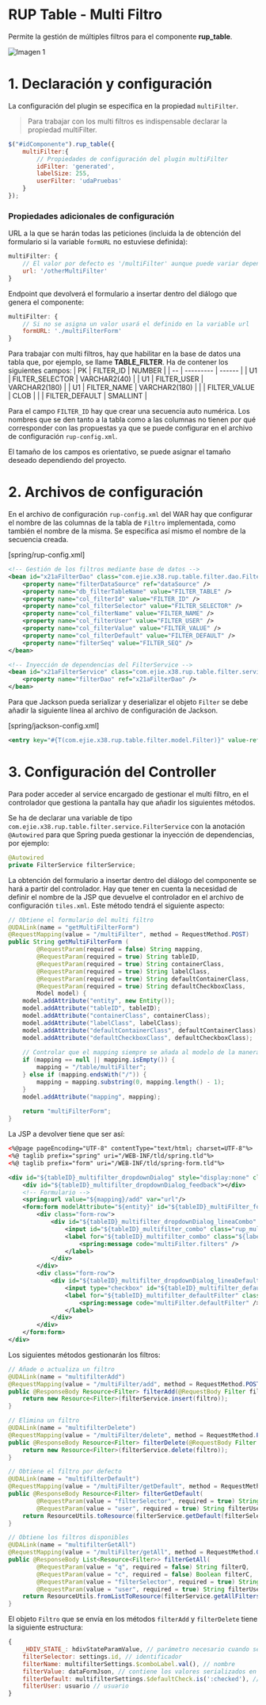 # RUP Table - Multi Filtro
Permite la gestión de múltiples filtros para el componente **rup_table**.

![Imagen 1](img/rup.table.multifilter_1.png)

# 1. Declaración y configuración
La configuración del plugin se especifica en la propiedad `multiFilter`.

> Para trabajar con los multi filtros es indispensable declarar la propiedad multiFilter.

```js
$("#idComponente").rup_table({
    multiFilter:{
        // Propiedades de configuración del plugin multiFilter
        idFilter: 'generated',
        labelSize: 255,
        userFilter: 'udaPruebas'
    }
});
```

### Propiedades adicionales de configuración
URL a la que se harán todas las peticiones (incluida la de obtención del formulario si la variable `formURL` no estuviese definida):
```js
multiFilter: {
    // El valor por defecto es '/multiFilter' aunque puede variar dependiendo del campo urlBase
    url: '/otherMultiFilter'
}
```

Endpoint que devolverá el formulario a insertar dentro del diálogo que genera el componente:
```js
multiFilter: {
    // Si no se asigna un valor usará el definido en la variable url
    formURL: './multiFilterForm'
}
```

Para trabajar con multi filtros, hay que habilitar en la base de datos una tabla que, por ejemplo, se llame **TABLE_FILTER**. Ha de contener los siguientes campos:
| PK | FILTER_ID | NUMBER |
| -- | --------- | ------ |
| U1 | FILTER_SELECTOR | VARCHAR2(40) |
| U1 | FILTER_USER | VARCHAR2(180) |
| U1 | FILTER_NAME | VARCHAR2(180) |
|    | FILTER_VALUE | CLOB |
|    | FILTER_DEFAULT | SMALLINT |

Para el campo `FILTER_ID` hay que crear una secuencia auto numérica. Los nombres que se den tanto a la tabla como a las columnas no tienen por qué corresponder con las propuestas ya que se puede configurar en el archivo de configuración `rup-config.xml`.

El tamaño de los campos es orientativo, se puede asignar el tamaño deseado dependiendo del proyecto.

# 2. Archivos de configuración
En el archivo de configuración `rup-config.xml` del WAR hay que configurar el nombre de las columnas de la tabla de `Filtro` implementada, como también el nombre de la misma. Se especifica así mismo el nombre de la secuencia creada.

[spring/rup-config.xml]
```xml
<!-- Gestión de los filtros mediante base de datos -->
<bean id="x21aFilterDao" class="com.ejie.x38.rup.table.filter.dao.FilterDaoImpl">
    <property name="filterDataSource" ref="dataSource" />
    <property name="db_filterTableName" value="FILTER_TABLE" />
    <property name="col_filterId" value="FILTER_ID" />
    <property name="col_filterSelector" value="FILTER_SELECTOR" />
    <property name="col_filterName" value="FILTER_NAME" />
    <property name="col_filterUser" value="FILTER_USER" />
    <property name="col_filterValue" value="FILTER_VALUE" />
    <property name="col_filterDefault" value="FILTER_DEFAULT" />
    <property name="filterSeq" value="FILTER_SEQ" />
</bean>

<!-- Inyección de dependencias del FilterService -->
<bean id="x21aFilterService" class="com.ejie.x38.rup.table.filter.service.FilterServiceImpl">
    <property name="filterDao" ref="x21aFilterDao" />
</bean>
```

Para que Jackson pueda serializar y deserializar el objeto `Filter` se debe añadir la siguiente línea al archivo de configuración de Jackson.

[spring/jackson-config.xml]
```xml
<entry key="#{T(com.ejie.x38.rup.table.filter.model.Filter)}" value-ref="customSerializer" />
```

# 3. Configuración del Controller
Para poder acceder al service encargado de gestionar el multi filtro, en el controlador que gestiona la pantalla hay que añadir los siguientes métodos.

Se ha de declarar una variable de tipo ```com.ejie.x38.rup.table.filter.service.FilterService``` con la anotación ```@Autowired``` para que Spring pueda gestionar la inyección de dependencias, por ejemplo:
```java
@Autowired
private FilterService filterService;
```

La obtención del formulario a insertar dentro del diálogo del componente se hará a partir del controlador. Hay que tener en cuenta la necesidad de definir el nombre de la JSP que devuelve el controlador en el archivo de configuración `tiles.xml`. Este método tendrá el siguiente aspecto:
```java
// Obtiene el formulario del multi filtro
@UDALink(name = "getMultiFilterForm")
@RequestMapping(value = "/multiFilter", method = RequestMethod.POST)
public String getMultiFilterForm (
        @RequestParam(required = false) String mapping,
		@RequestParam(required = true) String tableID,
		@RequestParam(required = true) String containerClass,
		@RequestParam(required = true) String labelClass,
		@RequestParam(required = true) String defaultContainerClass,
		@RequestParam(required = true) String defaultCheckboxClass,
		Model model) {
	model.addAttribute("entity", new Entity());
	model.addAttribute("tableID", tableID);
	model.addAttribute("containerClass", containerClass);
	model.addAttribute("labelClass", labelClass);
	model.addAttribute("defaultContainerClass", defaultContainerClass);
	model.addAttribute("defaultCheckboxClass", defaultCheckboxClass);
	
	// Controlar que el mapping siempre se añada al modelo de la manera esperada
	if (mapping == null || mapping.isEmpty()) {
		mapping = "/table/multiFilter";
	} else if (mapping.endsWith("/")) {
		mapping = mapping.substring(0, mapping.length() - 1);
	}
	model.addAttribute("mapping", mapping);
	
	return "multiFilterForm";
}
```

La JSP a devolver tiene que ser así:
```xml
<%@page pageEncoding="UTF-8" contentType="text/html; charset=UTF-8"%>
<%@ taglib prefix="spring" uri="/WEB-INF/tld/spring.tld"%>
<%@ taglib prefix="form" uri="/WEB-INF/tld/spring-form.tld"%>

<div id="${tableID}_multifilter_dropdownDialog" style="display:none" class="dialog-content-material">
	<div id="${tableID}_multifilter_dropdownDialog_feedback"></div>
	<!-- Formulario -->
	<spring:url value="${mapping}/add" var="url"/>
	<form:form modelAttribute="${entity}" id="${tableID}_multiFilter_form" action="${url}" method="POST">
		<div class="form-row">
        	<div id="${tableID}_multifilter_dropdownDialog_lineaCombo" class="${containerClass} col-12">
            	<input id="${tableID}_multifilter_combo" class="rup_multifilter_selector" />
            	<label for="${tableID}_multifilter_combo" class="${labelClass}">
            		<spring:message code="multiFilter.filters" />
            	</label>
        	</div>
		</div>
		<div class="form-row">
        	<div id="${tableID}_multifilter_dropdownDialog_lineaDefault" class="${defaultContainerClass} col-12">
            	<input type="checkbox" id="${tableID}_multifilter_defaultFilter" class="${defaultCheckboxClass}"/>
            	<label for="${tableID}_multifilter_defaultFilter" class="${labelClass}">
            	    <spring:message code="multiFilter.defaultFilter" />
            	</label>
			</div>
		</div>
	</form:form>
</div>
```

Los siguientes métodos gestionarán los filtros:

```java
// Añade o actualiza un filtro
@UDALink(name = "multifilterAdd")
@RequestMapping(value = "/multiFilter/add", method = RequestMethod.POST)
public @ResponseBody Resource<Filter> filterAdd(@RequestBody Filter filtro){
	return new Resource<Filter>(filterService.insert(filtro));
}

// Elimina un filtro
@UDALink(name = "multifilterDelete")
@RequestMapping(value = "/multiFilter/delete", method = RequestMethod.POST)
public @ResponseBody Resource<Filter> filterDelete(@RequestBody Filter filtro) {
	return new Resource<Filter>(filterService.delete(filtro));
}

// Obtiene el filtro por defecto
@UDALink(name = "multifilterDefault")
@RequestMapping(value = "/multiFilter/getDefault", method = RequestMethod.GET)
public @ResponseBody Resource<Filter> filterGetDefault(
		@RequestParam(value = "filterSelector", required = true) String filterSelector,
		@RequestParam(value = "user", required = true) String filterUser) {
	return ResourceUtils.toResource(filterService.getDefault(filterSelector, filterUser));
}

// Obtiene los filtros disponibles
@UDALink(name = "multifilterGetAll")
@RequestMapping(value = "/multiFilter/getAll", method = RequestMethod.GET)
public @ResponseBody List<Resource<Filter>> filterGetAll(
		@RequestParam(value = "q", required = false) String filterQ,
		@RequestParam(value = "c", required = false) Boolean filterC,
		@RequestParam(value = "filterSelector", required = true) String filterSelector,
		@RequestParam(value = "user", required = true) String filterUser) {
	return ResourceUtils.fromListToResource(filterService.getAllFilters(filterSelector, filterUser));
}
```

El objeto `Filtro` que se envía en los métodos `filterAdd` y `filterDelete` tiene la siguiente estructura:

```js
{
    _HDIV_STATE_: hdivStateParamValue, // parámetro necesario cuando se usa Hdiv
    filterSelector: settings.id, // identificador
    filterName: multifilterSettings.$comboLabel.val(), // nombre
    filterValue: dataFormJson, // contiene los valores serializados en JSON
    filterDefault: multifilterSettings.$defaultCheck.is(':checked'), // define si es el filtro por defecto
    filterUser: usuario // usuario
}
```
